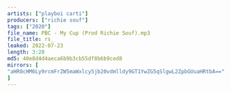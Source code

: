 ```yaml
---
artists: ["playboi carti"]
producers: ["richie souf"]
tags: ["2020"]
file_name: PBC - My Cup (Prod Richie Souf).mp3
file_title: rs_
leaked: 2022-07-23
length: 3:20
md5: 40e8d4d4aeca6b9b3cb55df8b6b9ced8
mirrors: [
"aHR0cHM6Ly9rcmFrZW5maWxlcy5jb20vdmlldy9GT1YwZG5qSlgwL2ZpbGUuaHRtbA=="
]
---
```

